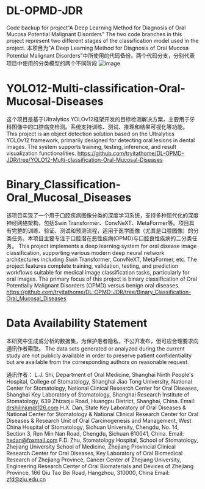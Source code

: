 # DL-OPMD-JDR
Code backup for project“A Deep Learning Method for Diagnosis of Oral Mucosa Potential Malignant Disorders”
The two code branches in this project represent two different stages of the classification model used in the project.
本项目为“A Deep Learning Method for Diagnosis of Oral Mucosa Potential Malignant Disorders”中所使用的代码备份。两个代码分支，分别代表项目中使用的分类模型的两个不同阶段
![image](https://github.com/user-attachments/assets/8847d6b2-018c-48b5-81d3-6a5c4f76c083)


# YOLO12-Multi-classification-Oral-Mucosal-Diseases

这个项目是基于Ultralytics YOLOv12框架开发的目标检测解决方案，主要用于牙科图像中的口腔病变检测。系统支持训练、测试、推理和结果可视化等功能。
This project is an object detection solution based on the Ultralytics YOLOv12 framework, primarily designed for detecting oral lesions in dental images. The system supports training, testing, inference, and result visualization functionalities.
https://github.com/tryitathome/DL-OPMD-JDR/tree/YOLO12-Multi-classification-Oral-Mucosal-Diseases

# Binary_Classification-Oral_Mucosal_Diseases 

该项目实现了一个用于口腔疾病图像分类的深度学习系统，支持多种现代化的深度神经网络架构，包括Swin Transformer、ConvNeXT、MetaFormer等。项目具有完整的训练、验证、测试和预测流程，适用于医学图像（尤其是口腔图像）的分类任务。本项目主要专注于口腔潜在恶性疾病(OPMD)与口腔良性疾病的二分类任务。
This project implements a deep learning system for oral disease image classification, supporting various modern deep neural network architectures including Swin Transformer, ConvNeXT, MetaFormer, etc. The project features complete training, validation, testing, and prediction workflows suitable for medical image classification tasks, particularly for oral images. The primary focus of this project is binary classification of Oral Potentially Malignant Disorders (OPMD) versus benign oral diseases.
https://github.com/tryitathome/DL-OPMD-JDR/tree/Binary_Classification-Oral_Mucosal_Diseases
# Data Availability Statement

本研究中生成或分析的数据集，为保护患者隐私，不公开发布，但可应合理要求向通讯作者索取。
The data sets generated or analyzed during the current study are not publicly available in order to preserve patient confidentiality but are available from the corresponding authors on reasonable request.

通讯作者：
L.J. Shi, Department of Oral Medicine, Shanghai Ninth People's Hospital, College of Stomatology, Shanghai Jiao Tong University, National Center for Stomatology, National Clinical Research Center for Oral Diseases, Shanghai Key Laboratory of Stomatology, Shanghai Research Institute of Stomatology, 639 Zhizaoju Road, Huangpu District, Shanghai, China.
Email: drshilinjun@126.com
H.X. Dan, State Key Laboratory of Oral Diseases & National Center for Stomatology & National Clinical Research Center for Oral Diseases & Research Unit of Oral Carcinogenesis and Management, West China Hospital of Stomatology, Sichuan University, Chengdu, No. 14, Section 3, Ren Min Nan Road, Chengdu, Sichuan 610041, China.
Email: hxdan@foxmail.com
F.D. Zhu, Stomatology Hospital, School of Stomatology, Zhejiang University School of Medicine, Zhejiang Provincial Clinical Research Center for Oral Diseases, Key Laboratory of Oral Biomedical Research of Zhejiang Province, Cancer Center of Zhejiang University, Engineering Research Center of Oral Biomaterials and Devices of Zhejiang Province, 166 Qiu Tao Bei Road, Hangzhou, 310000, China
Email: zfd@zju.edu.cn



